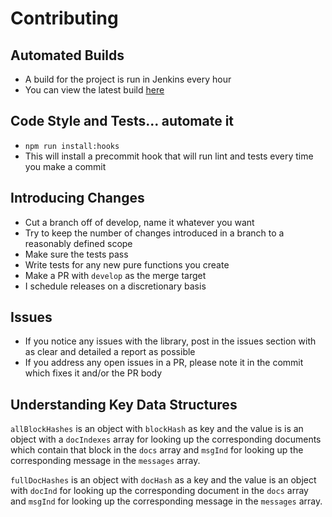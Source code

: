 # Contributing
## Automated Builds
* A build for the project is run in Jenkins every hour
* You can view the latest build [here](https://ciserver.me/job/twly-test)

## Code Style and Tests... automate it
* `npm run install:hooks`
* This will install a precommit hook that will run lint and tests every time you make a commit

## Introducing Changes
* Cut a branch off of develop, name it whatever you want
* Try to keep the number of changes introduced in a branch to a reasonably defined scope
* Make sure the tests pass
* Write tests for any new pure functions you create
* Make a PR with `develop` as the merge target
* I schedule releases on a discretionary basis

## Issues
* If you notice any issues with the library, post in the issues section with as clear and detailed a report as possible
* If you address any open issues in a PR, please note it in the commit which fixes it and/or the PR body

## Understanding Key Data Structures
`allBlockHashes` is an object with `blockHash` as key and the value is is an object with a `docIndexes` array for looking up the corresponding documents which contain that block in the `docs` array and `msgInd` for looking up the corresponding message in the `messages` array.

`fullDocHashes` is an object with `docHash` as a key and the value is an object with `docInd` for looking up the corresponding document in the `docs` array and `msgInd` for looking up the corresponding message in the `messages` array.

